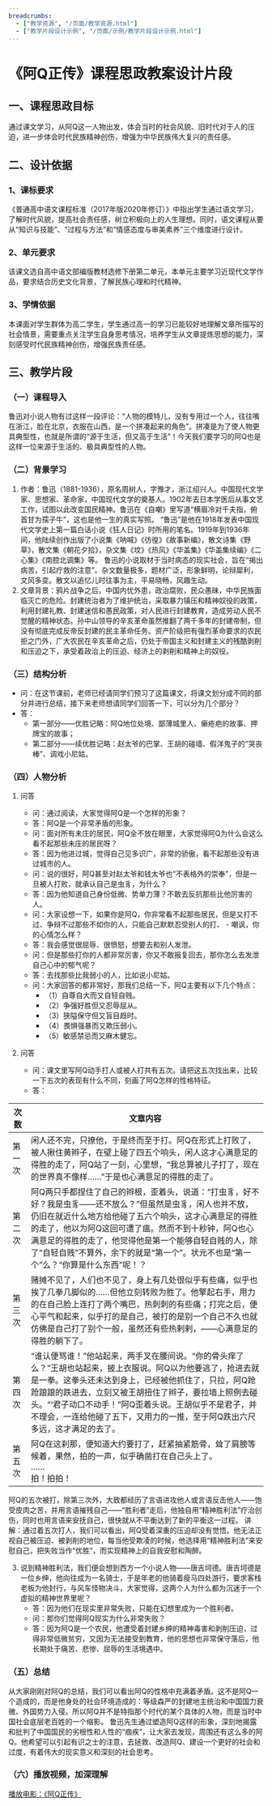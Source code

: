 ```yaml
---
breadcrumbs:
  - ["教学资源", "/页面/教学资源.html"]
  - ["教学片段设计示例", "/页面/示例/教学片段设计示例.html"]
---
```


# 《阿Q正传》课程思政教案设计片段

## 一、课程思政目标

通过课文学习，从阿Q这一人物出发，体会当时的社会风貌、旧时代对于人的压迫，进一步体会时代民族精神创伤，增强为中华民族伟大复兴的责任感。

## 二、设计依据

### 1、课标要求

《普通高中语文课程标准（2017年版2020年修订）》中指出学生通过语文学习，了解时代风貌，提高社会责任感，树立积极向上的人生理想。同时，语文课程从要从“知识与技能”、“过程与方法”和“情感态度与审美素养”三个维度进行设计。

### 2、单元要求

该课文选自高中语文部编版教材选修下册第二单元，本单元主要学习近现代文学作品，要求结合历史文化背景，了解民族心理和时代精神。

### 3、学情依据

本课面对学生群体为高二学生，学生通过高一的学习已能较好地理解文章所描写的社会情景，需要重点关注学生自身思考情况，培养学生从文章提炼思想的能力，深刻感受时代民族精神创伤，增强民族责任感。

## 三、教学片段

### （一）课程导入

鲁迅对小说人物有过这样一段评论：“人物的模特儿，没有专用过一个人，往往嘴在浙江，脸在北京，衣服在山西，是一个拼凑起来的角色”。拼凑是为了使人物更具典型性，也就是所谓的“源于生活，但又高于生活”！今天我们要学习的阿Q也是这样一位来源于生活的、极具典型性的人物。

### （二）背景学习

1. 作者：鲁迅（1881-1936），原名周树人，字豫才，浙江绍兴人。中国现代文学家、思想家、革命家，中国现代文学的奠基人。1902年去日本学医后从事文艺工作，试图以此改变国民精神。鲁迅在《自嘲》里写道“横眉冷对千夫指，俯首甘为孺子牛”，这也是他一生的真实写照。
“鲁迅”是他在1918年发表中国现代文学史上第一篇白话小说《狂人日记》时所用的笔名。1919年到1936年间，他陆续创作出版了小说集《呐喊》《彷徨》《故事新编》，散文诗集《野草》，散文集《朝花夕拾》，杂文集《坟》《热风》《华盖集》《华盖集续编》《二心集》《南腔北调集》等。
鲁迅的小说取材于当时病态的现实社会，旨在“揭出病苦，引起疗救的注意”。杂文数量极多，题材广泛，形象鲜明，论辩犀利，文风多变。散文以追忆儿时往事为主，平易晓畅，风趣生动。
2. 文章背景：鸦片战争之后，中国内忧外患，政治腐败，民众愚昧，中华民族面临灭亡的危险。封建统治者为了维护统治，采取暴力镇压和精神奴役的政策，利用封建礼教、封建迷信和愚民政策，对人民进行封建教育，造成劳动人民不觉醒的精神状态。孙中山领导的辛亥革命虽然推翻了两千多年的封建帝制，但没有彻底完成反帝反封建的民主革命任务。资产阶级把有强烈革命要求的农民拒之门外，广大农民在辛亥革命之后，仍处于帝国主义和封建主义的残酷剥削和压迫之下，承受着政治上的压迫、经济上的剥削和精神上的奴役。

### （三）结构分析

- 问：在这节课前，老师已经请同学们预习了这篇课文，将课文划分成不同的部分并进行总结，接下来老师想请同学们回答一下，可以分为几个部分？
- 答：
  - 第一部分——优胜记略：阿Q地位处境、鄙薄城里人、癞疮疤的故事、押牌宝的故事；
  - 第二部分——续优胜记略：赵太爷的巴掌、王胡的碰墙、假洋鬼子的“哭丧棒”、调戏小尼姑。

### （四）人物分析

1. 问答
   - 问：通过阅读，大家觉得阿Q是一个怎样的形象？
   - 答：阿Q是一个非常矛盾的形象。
   - 问：面对所有未庄的居民，阿Q全不放在眼里，大家觉得阿Q为什么会这么看不起那些未庄的居民呀？
   - 答：因为他进过城，觉得自己见多识广，非常的骄傲，看不起那些没有进过城市的人。
   - 问：说的很好，阿Q甚至对赵太爷和钱太爷也“不表格外的崇奉”，但是一旦被人打败，就承认自己是虫豸，为什么？
   - 答：因为他知道自己身份低微、势单力薄？不敢去反抗那些比他厉害的人。
   - 问：大家设想一下，如果你是阿Q，你非常看不起那些居民，但是又打不过、争辩不过那些不如你的人，只能自己默默忍受别人的打、  - 嘲讽，你的心情怎么样？
   - 答：我会感觉很屈辱、很愤怒，想要去和别人发泄。
   - 问：但是那些打你的人都非常厉害，你又不敢报复回去，那你怎么去发泄自己心中的郁气呢？
   - 答：去找那些比我弱小的人，比如说小尼姑。
   - 问：大家回答的都非常好，那我们总结一下，阿Q主要有以下几个特点：
     - （1）自尊自大而又自轻自贱。
     - （2）争强好胜但又忍辱屈从。
     - （3）狭隘保守但又盲目趋时。
     - （4）畏惧强暴而又欺压弱小。
     - （5）敏感禁忌而又麻木健忘。

2. 问答
   - 问：课文里写阿Q动手打人或被人打共有五次。请把这五次找出来，比较一下五次的表现有什么不同，刻画了阿Q怎样的性格特征。
   - 答：

| 次数   | 文章内容                                                                                                                                                                                                                                                                                                                                                                |
| ------ | ----------------------------------------------------------------------------------------------------------------------------------------------------------------------------------------------------------------------------------------------------------------------------------------------------------------------------------------------------------------------- |
| 第一次 | 闲人还不完，只撩他，于是终而至于打。阿Q在形式上打败了，被人揪住黄辫子，在壁上碰了四五个响头，闲人这才心满意足的得胜的走了，阿Q站了一刻，心里想，“我总算被儿子打了，现在的世界真不像样……”于是也心满意足的得胜的走了。                                                                                                                                                    |
| 第二次 | 阿Q两只手都捏住了自己的辫根，歪着头，说道：“打虫豸，好不好？我是虫豸——还不放么？”但虽然是虫豸，闲人也并不放，仍旧在就近什么地方给他碰了五六个响头，这才心满意足的得胜的走了，他以为阿Q这回可遭了瘟。然而不到十秒钟，阿Q也心满意足的得胜的走了，他觉得他是第一个能够自轻自贱的人，除了“自轻自贱”不算外，余下的就是“第一个”。状元不也是“第一个”么？“你算是什么东西”呢！？ |
| 第三次 | 赌摊不见了，人们也不见了，身上有几处很似乎有些痛，似乎也挨了几拳几脚似的……但他立刻转败为胜了。他擎起右手，用力的在自己脸上连打了两个嘴巴，热刺刺的有些痛；打完之后，便心平气和起来，似乎打的是自己，被打的是别一个自己不久也就仿佛是自己打了别个一般，虽然还有些热剌剌，——心满意足的得胜的躺下了。                                                                      |
| 第四次 | “谁认便骂谁！”他站起来，两手叉在腰间说。“你的骨头痒了么？”王胡也站起来，披上衣服说。阿Q以为他要逃了，抢进去就是一拳。这拳头还未达到身上，已经被他抓住了，只拉，阿Q跄跄踉踉的跌进去，立刻又被王胡扭住了辫子，要拉墙上照例去碰头。“‘君子动口不动手！”阿Q歪着头说。王胡似乎不是君子，并不理会，一连给他碰了五下，又用力的一推，至于阿Q跌出六尺多远，这才满足的去了。       |
| 第五次 | 阿Q在这刹那，便知道大约要打了，赶紧抽紧筋骨，耸了肩膀等候着，果然，拍的一声，似乎确凿打在自己头上了。<br>……<br> 拍！拍拍！                                                                                                                                                                                                                                              |

阿Q的五次被打，除第三次外，大致都经历了言语进攻他人或言语反击他人——饱受皮肉之苦，并用言语摧残自己——“胜利者”走后，他独自用“精神胜利法”疗治创伤，同时也用言语来安抚自己，很快就从不平衡达到了新的平衡这一过程。
讲解：通过着五次打人，我们可以看出，阿Q受着深重的压迫却没有觉悟。他无法正视自己被压迫、被剥削的地位，每当他受欺凌的时候，他选择用“精神胜利法”来安慰自己，把失败当作“优胜”，而实现精神上的自我安慰和陶醉。

3. 说到精神胜利法，我们便会想到西方一个小说人物——唐吉坷德。唐吉坷德是一位乡绅，他向往成为一名骑士，于是年老的他骑着瘦马四处游行，要求客栈老板为他封行，与风车怪物决斗，大家觉得，这两个人为什么都为沉迷于一个虚拟的精神世界里呢？
   - 答：因为他们在现实里非常失败，只能在幻想里成为一个胜利者。
   - 问：那你们觉得阿Q现实为什么非常失败？
   - 答：因为阿Q是一个农民，他遭受着封建乡绅的精神毒害和剥削压迫，过得非常低微贫穷，又因为无法接受到教育，他的思想也非常保守落后，他长期处于痛苦、悲惨、屈辱的生活境遇中。

### （五）总结

从大家刚刚对阿Q的总结，我们可以看出阿Q的性格中充满着矛盾。这不是阿Q一个造成的，而是他身处的社会环境造成的：等级森严的封建地主统治和中国国力衰微、外国势力入侵。所以阿Q并不是特指那个时代的某个具体的人物，而是当时中国社会底层老百姓的一个缩影。
鲁迅先生通过塑造阿Q这样的形象，深刻地揭露和批判了中国国民的劣根性和人性的“痼疾”，让大家去发现，周围还有这么多的阿Q。他希望可以引起有识之士的注意，去拯救、改造阿Q、建设一个更好的社会和过度，有着伟大的现实意义和深刻的社会思考。

### （六）播放视频，加深理解

[播放电影：《阿Q正传》](https://www.iqiyi.com/v_19rrnz0w50.html?vfm=m_502_sgss&fc=bb04f8ebddb43838&fv=bf562ffc1cd15119&fromvsogou=1)
